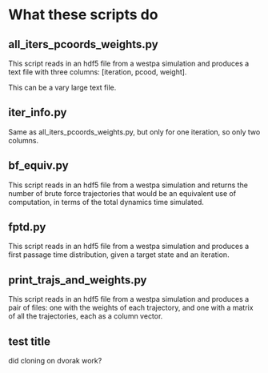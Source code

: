 # What these scripts do

## all_iters_pcoords_weights.py

This script reads in an hdf5 file from a westpa simulation and produces a text file with three columns: [iteration, pcood, weight].

This can be a vary large text file.

## iter_info.py

Same as all_iters_pcoords_weights.py, but only for one iteration, so only two columns.

## bf_equiv.py

This script reads in an hdf5 file from a westpa simulation and returns the number of brute force trajectories that would be an equivalent use of computation, in terms of the total dynamics time simulated.

## fptd.py

This script reads in an hdf5 file from a westpa simulation and produces a first passage time distribution, given a target state and an iteration.

## print_trajs_and_weights.py

This script reads in an hdf5 file from a westpa simulation and produces a pair of files: one with the weights of each trajectory, and one with a matrix of all the trajectories, each as a column vector.

## test title

did cloning on dvorak work? 
